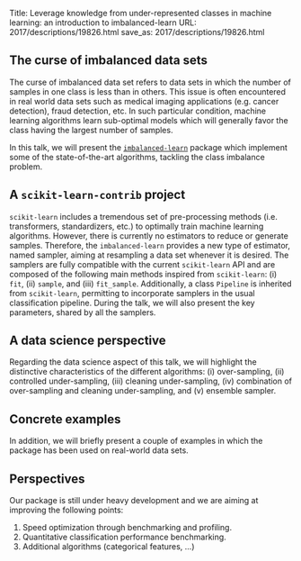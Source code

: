 Title: Leverage knowledge from under-represented classes in machine learning: an introduction to imbalanced-learn
URL: 2017/descriptions/19826.html
save_as: 2017/descriptions/19826.html





## The curse of imbalanced data sets

The curse of imbalanced data set refers to data sets in which the number of samples in one class is less than in others. This issue is often encountered in real world data sets such as medical imaging applications (e.g. cancer detection), fraud detection, etc. In such particular condition, machine learning algorithms learn sub-optimal models which will generally favor the class having the largest number of samples.

In this talk, we will present the [`imbalanced-learn`](https://github.com/scikit-learn-contrib/imbalanced-learn) package which implement some of the state-of-the-art algorithms, tackling the class imbalance problem.

## A `scikit-learn-contrib` project

`scikit-learn` includes a tremendous set of pre-processing methods (i.e. transformers, standardizers, etc.) to optimally train machine learning algorithms. However, there is currently no estimators to reduce or generate samples. Therefore, the `imbalanced-learn` provides a new type of estimator, named sampler, aiming at resampling a data set whenever it is desired. The samplers are fully compatible with the current `scikit-learn` API and are composed of the following main methods inspired from `scikit-learn`: (i) `fit`, (ii) `sample`, and (iii) `fit_sample`. Additionally, a class `Pipeline` is inherited from `scikit-learn`, permitting to incorporate samplers in the usual classification pipeline. During the talk, we will also present the key parameters, shared by all the samplers.

## A data science perspective

Regarding the data science aspect of this talk, we will highlight the distinctive characteristics of the different algorithms: (i) over-sampling, (ii) controlled under-sampling, (iii) cleaning under-sampling, (iv) combination of over-sampling and cleaning under-sampling, and (v) ensemble sampler.

## Concrete examples

In addition, we will briefly present a couple of examples in which the package has been used on real-world data sets.

## Perspectives

Our package is still under heavy development and we are aiming at improving the following points:

1. Speed optimization through benchmarking and profiling.
2. Quantitative classification performance benchmarking.
3. Additional algorithms (categorical features, ...)